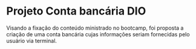 # Projeto Conta bancária DIO
Visando a fixação do conteúdo ministrado no bootcamp, foi proposta a criação de uma conta bancária cujas informações seriam fornecidas pelo usuário via terminal.
